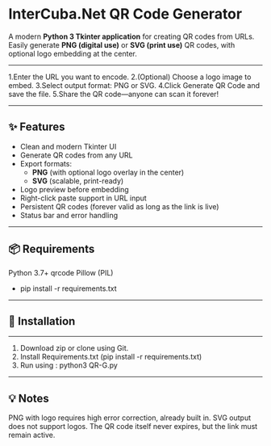 # InterCuba.Net QR Code Generator

A modern **Python 3 Tkinter application** for creating QR codes from URLs.  
Easily generate **PNG (digital use)** or **SVG (print use)** QR codes, with optional logo embedding at the center.
_________________________________________________
1.Enter the URL you want to encode.
2.(Optional) Choose a logo image to embed.
3.Select output format: PNG or SVG.
4.Click Generate QR Code and save the file.
5.Share the QR code—anyone can scan it forever!
_________________________________________________
## ✨ Features
- Clean and modern Tkinter UI
- Generate QR codes from any URL
- Export formats:
  - **PNG** (with optional logo overlay in the center)
  - **SVG** (scalable, print-ready)
- Logo preview before embedding
- Right-click paste support in URL input
- Persistent QR codes (forever valid as long as the link is live)
- Status bar and error handling
_________________________________________________
## 📦 Requirements
Python 3.7+
qrcode
Pillow (PIL)

- pip install -r requirements.txt
____________________________________________

## 🚀 Installation
____________________________________________

1. Download zip or clone using Git.
2. Install Requirements.txt (pip install -r requirements.txt)
3. Run using : python3 QR-G.py
____________________________________________
## 💡 Notes
PNG with logo requires high error correction, already built in.
SVG output does not support logos.
The QR code itself never expires, but the link must remain active.
